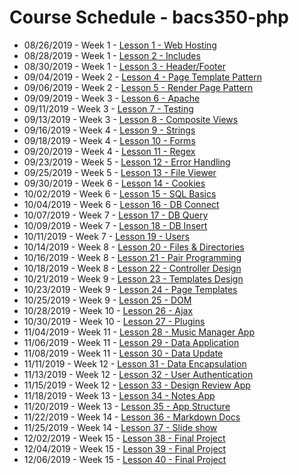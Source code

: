 # Course Schedule - bacs350-php

* 08/26/2019 - Week 1 - [Lesson 1 - Web Hosting](01.md)
* 08/28/2019 - Week 1 - [Lesson 2 - Includes](02.md)
* 08/30/2019 - Week 1 - [Lesson 3 - Header/Footer](03.md)
* 09/04/2019 - Week 2 - [Lesson 4 - Page Template Pattern](04.md)
* 09/06/2019 - Week 2 - [Lesson 5 - Render Page Pattern](05.md)
* 09/09/2019 - Week 3 - [Lesson 6 - Apache](06.md)
* 09/11/2019 - Week 3 - [Lesson 7 - Testing](07.md)
* 09/13/2019 - Week 3 - [Lesson 8 - Composite Views](08.md)
* 09/16/2019 - Week 4 - [Lesson 9 - Strings](09.md)
* 09/18/2019 - Week 4 - [Lesson 10 - Forms](10.md)
* 09/20/2019 - Week 4 - [Lesson 11 - Regex](11.md)
* 09/23/2019 - Week 5 - [Lesson 12 - Error Handling](12.md)
* 09/25/2019 - Week 5 - [Lesson 13 - File Viewer](13.md)
* 09/30/2019 - Week 6 - [Lesson 14 - Cookies](14.md)
* 10/02/2019 - Week 6 - [Lesson 15 - SQL Basics](15.md)
* 10/04/2019 - Week 6 - [Lesson 16 - DB Connect](16.md)
* 10/07/2019 - Week 7 - [Lesson 17 - DB Query](17.md)
* 10/09/2019 - Week 7 - [Lesson 18 - DB Insert](18.md)
* 10/11/2019 - Week 7 - [Lesson 19 - Users](19.md)
* 10/14/2019 - Week 8 - [Lesson 20 - Files & Directories](20.md)
* 10/16/2019 - Week 8 - [Lesson 21 - Pair Programming](21.md)
* 10/18/2019 - Week 8 - [Lesson 22 - Controller Design](22.md)
* 10/21/2019 - Week 9 - [Lesson 23 - Templates Design](23.md)
* 10/23/2019 - Week 9 - [Lesson 24 - Page Templates](24.md)
* 10/25/2019 - Week 9 - [Lesson 25 - DOM](25.md)
* 10/28/2019 - Week 10 - [Lesson 26 - Ajax](26.md)
* 10/30/2019 - Week 10 - [Lesson 27 - Plugins](27.md)
* 11/04/2019 - Week 11 - [Lesson 28 - Music Manager App](28.md)
* 11/06/2019 - Week 11 - [Lesson 29 - Data Application](29.md)
* 11/08/2019 - Week 11 - [Lesson 30 - Data Update](30.md)
* 11/11/2019 - Week 12 - [Lesson 31 - Data Encapsulation](31.md)
* 11/13/2019 - Week 12 - [Lesson 32 - User Authentication](32.md)
* 11/15/2019 - Week 12 - [Lesson 33 - Design Review App](33.md)
* 11/18/2019 - Week 13 - [Lesson 34 - Notes App](34.md)
* 11/20/2019 - Week 13 - [Lesson 35 - App Structure](35.md)
* 11/22/2019 - Week 14 - [Lesson 36 - Markdown Docs](36.md)
* 11/25/2019 - Week 14 - [Lesson 37 - Slide show](37.md)
* 12/02/2019 - Week 15 - [Lesson 38 - Final Project](38.md)
* 12/04/2019 - Week 15 - [Lesson 39 - Final Project](39.md)
* 12/06/2019 - Week 15 - [Lesson 40 - Final Project](40.md)

